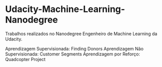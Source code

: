 # Udacity-Machine-Learning-Nanodegree
Trabalhos realizados no Nanodegree Engenheiro de Machine Learning da Udacity.

Aprendizagem Supervisionada: Finding Donors
Aprendizagem Não Supervisionada: Customer Segments
Aprendizagem por Reforço: Quadcopter Project
